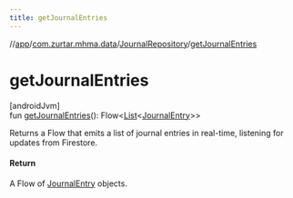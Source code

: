 ```yaml
---
title: getJournalEntries
---
```

//[app](../../../index.html)/[com.zurtar.mhma.data](../index.html)/[JournalRepository](index.html)/[getJournalEntries](get-journal-entries.html)



# getJournalEntries



[androidJvm]\
fun [getJournalEntries](get-journal-entries.html)(): Flow&lt;[List](https://kotlinlang.org/api/core/kotlin-stdlib/kotlin.collections/-list/index.html)&lt;[JournalEntry](../-journal-entry/index.html)&gt;&gt;



Returns a Flow that emits a list of journal entries in real-time, listening for updates from Firestore.



#### Return



A Flow of [JournalEntry](../-journal-entry/index.html) objects.



